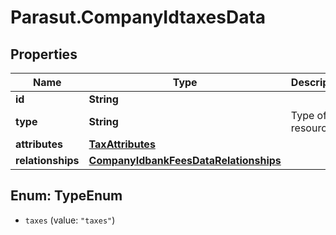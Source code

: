 # Parasut.CompanyIdtaxesData

## Properties
Name | Type | Description | Notes
------------ | ------------- | ------------- | -------------
**id** | **String** |  | [optional] 
**type** | **String** | Type of the resource | [optional] 
**attributes** | [**TaxAttributes**](TaxAttributes.md) |  | [optional] 
**relationships** | [**CompanyIdbankFeesDataRelationships**](CompanyIdbankFeesDataRelationships.md) |  | [optional] 


<a name="TypeEnum"></a>
## Enum: TypeEnum


* `taxes` (value: `"taxes"`)




